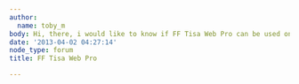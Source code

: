 ```yaml
---
author:
  name: toby_m
body: Hi, there, i would like to know if FF Tisa Web Pro can be used on wordpress?
date: '2013-04-02 04:27:14'
node_type: forum
title: FF Tisa Web Pro

---
```

